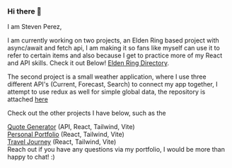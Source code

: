 ### Hi there 👋

I am Steven Perez, 

I am currently working on two projects, an Elden Ring based project with async/await and fetch api, I am making it so fans like myself can use it to refer to certain items and also because I get to practice more of my React and API skills. Check it out Below! <a href='https://elden-ring-directory-stevenalp18.netlify.app/'>Elden Ring Directory</a>.

The second project is a small weather application, where I use three different API's (Current, Forecast, Search) to connect my app together, I attempt to use redux as well for simple global data, the repository is attached <a href="https://github.com/Stevenalp18/weather-app">here</a>


Check out the other projects I have below, such as the 

<a href='https://quote-generator-stevenalp18.netlify.app/'>Quote Generator</a> (API, React, Tailwind, Vite)
<br/>
<a href='https://stevenalp.com/'>Personal Portfolio</a> (React, Tailwind, Vite)
<br />
<a href='https://travel-journey-stevenalp18.netlify.app/'>Travel Journey</a> (React, Tailwind, Vite)
<br />
Reach out if you have any questions via my portfolio, I would be more than happy to chat! :)
<!--
**Stevenalp18/Stevenalp18** is a ✨ _special_ ✨ repository because its `README.md` (this file) appears on your GitHub profile.

Here are some ideas to get you started:

- 🔭 I’m currently working on ...
- 🌱 I’m currently learning ...
- 👯 I’m looking to collaborate on ...
- 🤔 I’m looking for help with ...
- 💬 Ask me about ...
- 📫 How to reach me: ...
- 😄 Pronouns: ...
- ⚡ Fun fact: ...
-->
